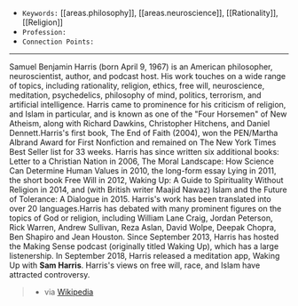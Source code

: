 
- `Keywords:` [[areas.philosophy]], [[areas.neuroscience]], [[Rationality]], [[Religion]]
- `Profession:`
- `Connection Points:`

---

Samuel Benjamin Harris (born April 9, 1967) is an American philosopher, neuroscientist, author, and podcast host. His work touches on a wide range of topics, including rationality, religion, ethics, free will, neuroscience, meditation, psychedelics, philosophy of mind, politics, terrorism, and artificial intelligence. Harris came to prominence for his criticism of religion, and Islam in particular, and is known as one of the "Four Horsemen" of New Atheism, along with Richard Dawkins, Christopher Hitchens, and Daniel Dennett.Harris's first book, The End of Faith (2004), won the PEN/Martha Albrand Award for First Nonfiction and remained on The New York Times Best Seller list for 33 weeks. Harris has since written six additional books: Letter to a Christian Nation in 2006, The Moral Landscape: How Science Can Determine Human Values in 2010, the long-form essay Lying in 2011, the short book Free Will in 2012, Waking Up: A Guide to Spirituality Without Religion in 2014, and (with British writer Maajid Nawaz) Islam and the Future of Tolerance: A Dialogue in 2015. Harris's work has been translated into over 20 languages.Harris has debated with many prominent figures on the topics of God or religion, including William Lane Craig, Jordan Peterson, Rick Warren, Andrew Sullivan, Reza Aslan, David Wolpe, Deepak Chopra, Ben Shapiro and Jean Houston. Since September 2013, Harris has hosted the Making Sense podcast (originally titled Waking Up), which has a large listenership. In September 2018, Harris released a meditation app, Waking Up with **Sam Harris**. Harris's views on free will, race, and Islam have attracted controversy.

> - via [Wikipedia](https://en.wikipedia.org/wiki/Sam%20Harris)
